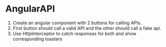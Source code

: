 # AngularAPI

1. Create an angular component with 2 buttons for calling APIs.
2. First button should call a valid API and the other should call a fake api.
3. Use HttpInterceptor to catch responses for both and show corresponding toasters
